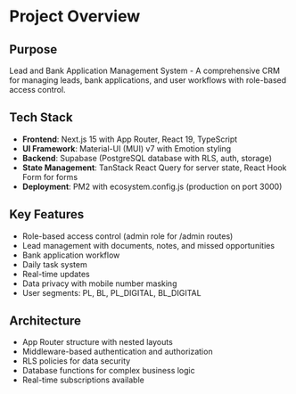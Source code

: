 # Project Overview

## Purpose
Lead and Bank Application Management System - A comprehensive CRM for managing leads, bank applications, and user workflows with role-based access control.

## Tech Stack
- **Frontend**: Next.js 15 with App Router, React 19, TypeScript
- **UI Framework**: Material-UI (MUI) v7 with Emotion styling
- **Backend**: Supabase (PostgreSQL database with RLS, auth, storage)
- **State Management**: TanStack React Query for server state, React Hook Form for forms
- **Deployment**: PM2 with ecosystem.config.js (production on port 3000)

## Key Features
- Role-based access control (admin role for /admin routes)
- Lead management with documents, notes, and missed opportunities
- Bank application workflow
- Daily task system
- Real-time updates
- Data privacy with mobile number masking
- User segments: PL, BL, PL_DIGITAL, BL_DIGITAL

## Architecture
- App Router structure with nested layouts
- Middleware-based authentication and authorization
- RLS policies for data security
- Database functions for complex business logic
- Real-time subscriptions available